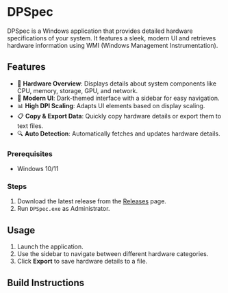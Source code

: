 # DPSpec

DPSpec is a Windows application that provides detailed hardware specifications of your system. It features a sleek, modern UI and retrieves hardware information using WMI (Windows Management Instrumentation).

## Features

- 📌 **Hardware Overview**: Displays details about system components like CPU, memory, storage, GPU, and network.
- 🎨 **Modern UI**: Dark-themed interface with a sidebar for easy navigation.
- 📊 **High DPI Scaling**: Adapts UI elements based on display scaling.
- 📋 **Copy & Export Data**: Quickly copy hardware details or export them to text files.
- 🔍 **Auto Detection**: Automatically fetches and updates hardware details.

### Prerequisites
- Windows 10/11
  
### Steps
1. Download the latest release from the [Releases](https://github.com/xDPixel/DPSpec/releases) page.
2. Run `DPSpec.exe` as Administrator.

## Usage

1. Launch the application.
2. Use the sidebar to navigate between different hardware categories.
3. Click **Export** to save hardware details to a file.

## Build Instructions

